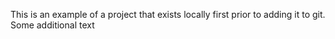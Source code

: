 This is an example of a project that exists locally first prior to adding it to git.
Some additional text
